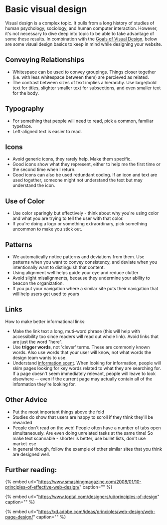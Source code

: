 # Basic visual design

Visual design is a complex topic. It pulls from a long history of studies of human psychology, sociology, and human computer interaction. However, it's not necessary to dive deep into topic to be able to take advantage of some these results. In combination with the [Goals of Visual Design](https://github.com/maryjgoldman/ux-resource-for-ucsc-genomics-institute/tree/663b12ad45248e1ec46d14d8943f3d89e725a95a/best-practices/goals-of-visual-design.md), below are some visual design basics to keep in mind while designing your website.

## Conveying Relationships

* Whitespace can be used to convey groupings. Things closer together \(i.e. with less whitespace between them\) are percieved as related.
* The contrast between sizes of text implies a hierarchy. Use large/bold text for titles, slighter smaller text for subsections, and even smaller text for the body. 

## Typography

* For something that people will need to read, pick a common, familiar typeface.
* Left-aligned text is easier to read.

## Icons

* Avoid generic icons, they rarely help. Make them specific.
* Good icons show what they represent, either to help me the first time or the second time when I return.
* Good icons can also be used redundant coding. If an icon and text are used together, someone might not understand the text but may understand the icon.  

## Use of Color

* Use color sparingly but effectively - think about why you're using color and what you are trying to tell the user with that color.
* If you're doing a logo or something extraordinary, pick something uncommon to make you stick out.

## Patterns

* We automatically notice patterns and deviations from them. Use patterns when you want to convey consistency, and deviate when you intentionally want to distinguish that content.
* Using alignment well helps guide your eye and reduce clutter
* Avoid slight misalignments, because they undermine your ability to beacon the organization.
* If you put your navigation where a similar site puts their navigation that will help users get used to yours

## Links

How to make better informational links:

* Make the link text a long, muti-word phrase \(this will help with accessibility too since readers will read out whole link\). Avoid links that are just the word "here".
* Use **trigger words**, not 'clever' terms. These are commonly known words. Also use words that your user will know, not what words the design team wants to use.
* Understand [information scent](https://www.nngroup.com/articles/information-scent/). When looking for information, people will skim pages looking for key words related to what they are searching for. If a page doesn't seem immediately relevant, people will leave to look elsewhere -- even if the current page may actually contain all of the information they're looking for. 

## Other Advice

* Put the most important things above the fold
* Studies do show that users are happy to scroll if they think they'll be rewarded
* People don't read on the web! People often have a number of tabs open simultaneously. Are even doing unrelated tasks at the same time! So make text scannable - shorter is better, use bullet lists, don't use market-ese
* In general though, follow the example of other similar sites that you think are designed well. 

## Further reading:

{% embed url="https://www.smashingmagazine.com/2008/01/10-principles-of-effective-web-design/" caption="" %}

{% embed url="https://www.toptal.com/designers/ui/principles-of-design" caption="" %}

{% embed url="https://xd.adobe.com/ideas/principles/web-design/web-page-design/" caption="" %}

